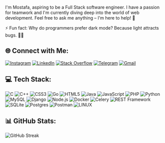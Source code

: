   I'm Mostafa, aspiring to be a Full Stack software engineer. I have a passion for teamwork and I'm currently diving deep into the world of web development. Feel free to ask me anything – I'm here to help! 🌱

⚡ Fun fact: Why do programmers prefer dark mode? Because light attracts bugs. 🐛🌙

## 🌐 Connect with Me:
[![Instagram](https://img.shields.io/badge/Instagram-%23E4405F.svg?logo=Instagram&logoColor=white)](https://instagram.com/mostafa.m00717)
[![LinkedIn](https://img.shields.io/badge/LinkedIn-%230077B5.svg?logo=linkedin&logoColor=white)](https://linkedin.com/in/mostafa-moradi-481977247/)
[![Stack Overflow](https://img.shields.io/badge/-Stackoverflow-FE7A16?logo=stack-overflow&logoColor=white)](https://stackoverflow.com/users/21488534)
[![Telegram](https://img.shields.io/badge/Telegram-%232CA5E0.svg?logo=telegram&logoColor=white)](https://t.me/mostafa_moradi7)
[![Gmail](https://img.shields.io/badge/Gmail-%23D14836.svg?logo=gmail&logoColor=white)](mailto:mostafa.moradi007172@gmail.com)

## 💻 Tech Stack:
![C](https://img.shields.io/badge/c-%2300599C.svg?style=for-the-badge&logo=c&logoColor=white)
![C++](https://img.shields.io/badge/c++-%2300599C.svg?style=for-the-badge&logo=c%2B%2B&logoColor=white)
![CSS3](https://img.shields.io/badge/css3-%231572B6.svg?style=for-the-badge&logo=css3&logoColor=white)
![Go](https://img.shields.io/badge/go-%2300ADD8.svg?style=for-the-badge&logo=go&logoColor=white)
![HTML5](https://img.shields.io/badge/html5-%23E34F26.svg?style=for-the-badge&logo=html5&logoColor=white)
![Java](https://img.shields.io/badge/java-%23ED8B00.svg?style=for-the-badge&logo=java&logoColor=white)
![JavaScript](https://img.shields.io/badge/javascript-%23323330.svg?style=for-the-badge&logo=javascript&logoColor=%23F7DF1E)
![PHP](https://img.shields.io/badge/php-%23777BB4.svg?style=for-the-badge&logo=php&logoColor=white)
![Python](https://img.shields.io/badge/python-3670A0?style=for-the-badge&logo=python&logoColor=ffdd54)
![MySQL](https://img.shields.io/badge/mysql-%2300f.svg?style=for-the-badge&logo=mysql&logoColor=white)
![Django](https://img.shields.io/badge/django-%23092E20.svg?style=for-the-badge&logo=django&logoColor=white)
![Node.js](https://img.shields.io/badge/node.js-%2343853D.svg?style=for-the-badge&logo=node.js&logoColor=white)
![Docker](https://img.shields.io/badge/docker-%232496ED.svg?style=for-the-badge&logo=docker&logoColor=white)
![Celery](https://img.shields.io/badge/celery-%2300C244.svg?style=for-the-badge&logo=celery&logoColor=white)
![REST Framework](https://img.shields.io/badge/rest%20framework-%2300BFFF.svg?style=for-the-badge&logo=django&logoColor=white)
![SQLite](https://img.shields.io/badge/sqlite-%2307405e.svg?style=for-the-badge&logo=sqlite&logoColor=white)
![Postgres](https://img.shields.io/badge/postgres-%23316192.svg?style=for-the-badge&logo=postgresql&logoColor=white)
![Postman](https://img.shields.io/badge/Postman-FF6C37?style=for-the-badge&logo=postman&logoColor=white)
![LINUX](https://img.shields.io/badge/Linux-FCC624?style=for-the-badge&logo=linux&logoColor=black)


## 📊 GitHub Stats:
![GitHub Streak](https://github-readme-streak-stats.herokuapp.com/?user=MostafaMoradi7&theme=dark&hide_border=false)
